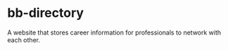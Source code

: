 # bb-directory
A website that stores career information for professionals to network with each other.
